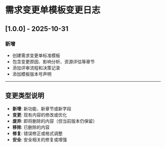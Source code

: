 # 需求变更单模板变更日志

## [1.0.0] - 2025-10-31

### 新增
- 创建需求变更单标准模板
- 包含变更原因、影响分析、资源评估等章节
- 添加评审流程和决策记录
- 添加模板版本号声明

---

## 变更类型说明

- **新增**: 新功能、新章节或新字段
- **变更**: 现有内容的修改或优化
- **废弃**: 即将删除的内容（但当前版本仍保留）
- **移除**: 已删除的内容
- **修复**: 错误修正或格式调整
- **安全**: 安全相关的修复或增强
